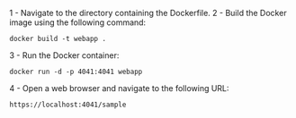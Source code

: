 1 - Navigate to the directory containing the Dockerfile.
2 - Build the Docker image using the following command:
```
docker build -t webapp .
```
3 - Run the Docker container:
```
docker run -d -p 4041:4041 webapp
```
4 - Open a web browser and navigate to the following URL:
```
https://localhost:4041/sample
```
